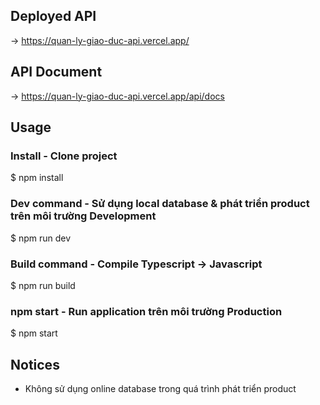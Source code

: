 ## Deployed API
-> https://quan-ly-giao-duc-api.vercel.app/



## API Document
-> https://quan-ly-giao-duc-api.vercel.app/api/docs



## Usage

### Install - Clone project 
$ npm install

### Dev command - Sử dụng local database  & phát triển product trên môi trường Development
$ npm run dev

### Build command - Compile Typescript -> Javascript
$ npm run build

### npm start - Run application trên môi trường Production
$ npm start



## Notices
* Không sử dụng online database trong quá trình phát triển product



